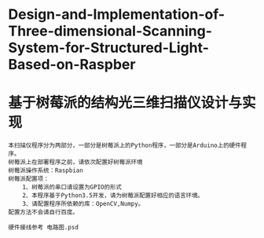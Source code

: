 # Design-and-Implementation-of-Three-dimensional-Scanning-System-for-Structured-Light-Based-on-Raspber
# 基于树莓派的结构光三维扫描仪设计与实现

	本扫描仪程序分为两部分，一部分是树莓派上的Python程序，一部分是Arduino上的硬件程序。
	树莓派上在部署程序之前，请依次配置好树莓派环境
	树莓派操作系统：Raspbian
	树莓派配置项：
		1、树莓派的串口请设置为GPIO的形式
		2、本程序基于Python3.5开发，请为树莓派配置好相应的语言环境。
		3、请配置程序所依赖的库：OpenCV,Numpy。
	配置方法不会请自行百度。
	
	硬件接线参考 电路图.psd
	
	
		

